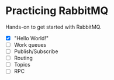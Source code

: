 # Practicing RabbitMQ

Hands-on to get started with RabbitMQ.

- [x] "Hello World!"
- [ ] Work queues
- [ ] Publish/Subscribe
- [ ] Routing
- [ ] Topics
- [ ] RPC
